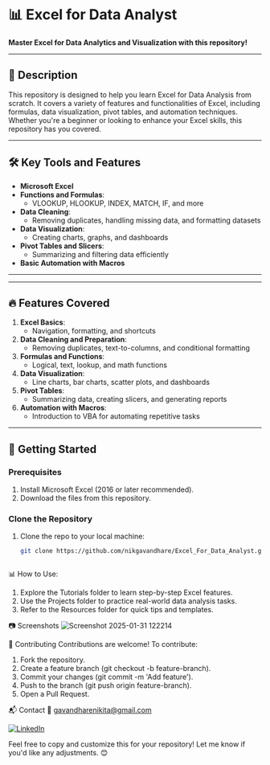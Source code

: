 # 📊 Excel for Data Analyst  


**Master Excel for Data Analytics and Visualization with this repository!**

---

## 📖 **Description**  
This repository is designed to help you learn Excel for Data Analysis from scratch. It covers a variety of features and functionalities of Excel, including formulas, data visualization, pivot tables, and automation techniques. Whether you're a beginner or looking to enhance your Excel skills, this repository has you covered.

---

## 🛠️ **Key Tools and Features**
- **Microsoft Excel**
- **Functions and Formulas**:  
  - VLOOKUP, HLOOKUP, INDEX, MATCH, IF, and more  
- **Data Cleaning**:  
  - Removing duplicates, handling missing data, and formatting datasets  
- **Data Visualization**:  
  - Creating charts, graphs, and dashboards  
- **Pivot Tables and Slicers**:  
  - Summarizing and filtering data efficiently  
- **Basic Automation with Macros**  

---



---

## 🔥 **Features Covered**
1. **Excel Basics**:  
   - Navigation, formatting, and shortcuts  
2. **Data Cleaning and Preparation**:  
   - Removing duplicates, text-to-columns, and conditional formatting  
3. **Formulas and Functions**:  
   - Logical, text, lookup, and math functions  
4. **Data Visualization**:  
   - Line charts, bar charts, scatter plots, and dashboards  
5. **Pivot Tables**:  
   - Summarizing data, creating slicers, and generating reports  
6. **Automation with Macros**:  
   - Introduction to VBA for automating repetitive tasks  

---

## 🚀 **Getting Started**
### Prerequisites  
1. Install Microsoft Excel (2016 or later recommended).  
2. Download the files from this repository.

### Clone the Repository  
1. Clone the repo to your local machine:  
   ```bash
   git clone https://github.com/nikgavandhare/Excel_For_Data_Analyst.git



📊 How to Use:

1. Explore the Tutorials folder to learn step-by-step Excel features.
2. Use the Projects folder to practice real-world data analysis tasks.
3. Refer to the Resources folder for quick tips and templates.

   
📷 Screenshots
![Screenshot 2025-01-31 122214](https://github.com/user-attachments/assets/fd9e5de1-2479-410e-acda-fd91a4809dca)




🤝 Contributing
Contributions are welcome! To contribute:

1. Fork the repository.
2. Create a feature branch (git checkout -b feature-branch).
3. Commit your changes (git commit -m 'Add feature').
4. Push to the branch (git push origin feature-branch).
5. Open a Pull Request.


📬 Contact
📧 gavandharenikita@gmail.com

[![LinkedIn](https://img.shields.io/badge/LinkedIn-Connect-blue?style=flat&logo=linkedin)](https://www.linkedin.com/in/nikita-gaondhare-9511242562-/)


Feel free to copy and customize this for your repository! Let me know if you'd like any adjustments. 😊


